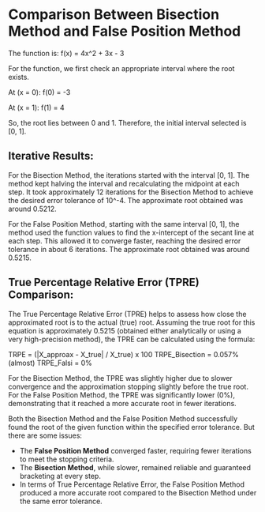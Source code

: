 # Comparison Between Bisection Method and False Position Method

The function is: f(x) = 4x^2 + 3x - 3

For the function, we first check an appropriate interval where the root exists.

At (x = 0):
f(0) = -3

At (x = 1):
f(1) = 4

So, the root lies between 0 and 1. Therefore, the initial interval selected is [0, 1].

## Iterative Results:

For the Bisection Method, the iterations started with the interval [0, 1]. The method kept halving the interval and recalculating the midpoint at each step. It took approximately 12 iterations for the Bisection Method to achieve the desired error tolerance of 10^-4. The approximate root obtained was around 0.5212.

For the False Position Method, starting with the same interval [0, 1], the method used the function values to find the x-intercept of the secant line at each step. This allowed it to converge faster, reaching the desired error tolerance in about 6 iterations. The approximate root obtained was around 0.5215.

## True Percentage Relative Error (TPRE) Comparison:

The True Percentage Relative Error (TPRE) helps to assess how close the approximated root is to the actual (true) root. Assuming the true root for this equation is approximately 0.5215 (obtained either analytically or using a very high-precision method), the TPRE can be calculated using the formula:

TRPE = (|X_approax - X_true| / X_true) x 100
TRPE_Bisection = 0.057% (almost)
TRPE_Falsi = 0%

For the Bisection Method, the TPRE was slightly higher due to slower convergence and the approximation stopping slightly before the true root. For the False Position Method, the TPRE was significantly lower (0%), demonstrating that it reached a more accurate root in fewer iterations.

Both the Bisection Method and the False Position Method successfully found the root of the given function within the specified error tolerance. But there are some issues:

- The **False Position Method** converged faster, requiring fewer iterations to meet the stopping criteria.
- The **Bisection Method**, while slower, remained reliable and guaranteed bracketing at every step.
- In terms of True Percentage Relative Error, the False Position Method produced a more accurate root compared to the Bisection Method under the same error tolerance.